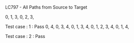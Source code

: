 
LC797 - All Paths from Source to Target

0, 1, 3, 
0, 2, 3, 

Test case : 1 : Pass
0, 4, 
0, 3, 4, 
0, 1, 3, 4, 
0, 1, 2, 3, 4, 
0, 1, 4, 

Test case : 2 : Pass
